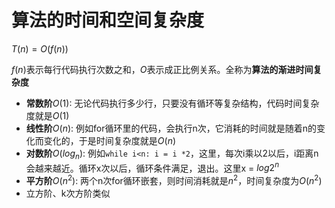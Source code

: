 # 算法的时间和空间复杂度

$T(n) = O(f(n))$

$f(n)$表示每行代码执行次数之和，$O$表示成正比例关系。全称为**算法的渐进时间复杂度**

- **常数阶**$O(1)$: 无论代码执行多少行，只要没有循环等复杂结构，代码时间复杂度就是$O(1)$
- **线性阶**$O(n)$: 例如for循环里的代码，会执行n次，它消耗的时间就是随着n的变化而变化的，于是时间复杂度就是$O(n)$
- **对数阶**$O(log_n)$: 例如`while i<n: i = i *2`，这里，每次i乘以2以后，i距离n会越来越近。循环x次以后，循环条件满足，退出。这里x = $log2^n$
- **平方阶**$O(n^2)$: 两个n次for循环嵌套，则时间消耗就是$n^2$，时间复杂度为$O(n^2$)
- 立方阶、k次方阶类似